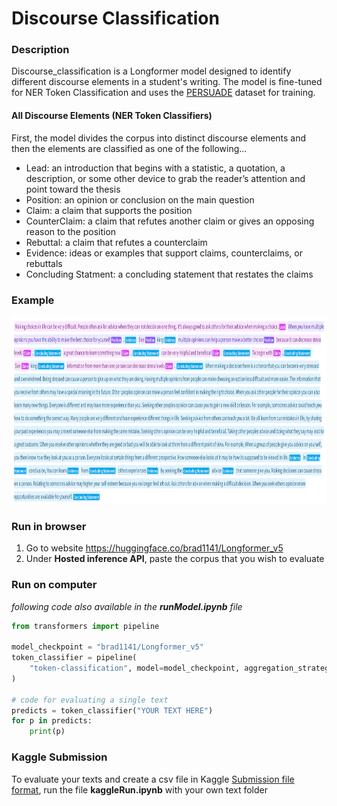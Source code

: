 # Discourse Classification


### Description
Discourse_classification is a Longformer model designed to identify different discourse elements in a student's writing. The model is fine-tuned for NER Token Classification and uses the [PERSUADE](https://www.kaggle.com/c/feedback-prize-2021/data) dataset for training.

#### All Discourse Elements (NER Token Classifiers)
First, the model divides the corpus into distinct discourse elements and then the elements are classified as one of the following...
- Lead: an introduction that begins with a statistic, a quotation, a description, or some other device to grab the reader’s attention and point toward the thesis
- Position: an opinion or conclusion on the main question
- Claim: a claim that supports the position
- CounterClaim: a claim that refutes another claim or gives an opposing reason to the position
- Rebuttal: a claim that refutes a counterclaim
- Evidence: ideas or examples that support claims, counterclaims, or rebuttals
- Concluding Statment: a concluding statement that restates the claims

### Example
<img src="example1.png" width="800" height="300">

### Run in browser
1. Go to website https://huggingface.co/brad1141/Longformer_v5
2. Under **Hosted inference API**, paste the corpus that you wish to evaluate 

### Run on computer
*following code also available in the **runModel.ipynb** file*
```python
from transformers import pipeline

model_checkpoint = "brad1141/Longformer_v5"
token_classifier = pipeline(
    "token-classification", model=model_checkpoint, aggregation_strategy="simple"
)

# code for evaluating a single text
predicts = token_classifier("YOUR TEXT HERE")
for p in predicts:
    print(p)

```
### Kaggle Submission
To evaluate your texts and create a csv file in Kaggle [Submission file format](https://www.kaggle.com/c/feedback-prize-2021/overview/evaluation), run the file **kaggleRun.ipynb** with your own text folder
